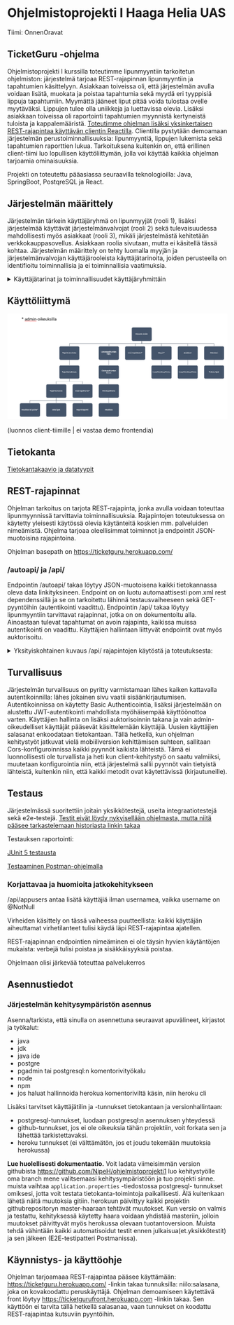 # Ohjelmistoprojekti I Haaga Helia UAS

Tiimi: OnnenOravat 

## TicketGuru -ohjelma 

Ohjelmistoprojekti I kurssilla toteutimme lipunmyyntiin tarkoitetun ohjelmiston: järjestelmä tarjoaa REST-rajapinnan lipunmyyntiin ja tapahtumien käsittelyyn. Asiakkaan toiveissa oli, että järjestelmän avulla voidaan lisätä, muokata ja poistaa tapahtumia sekä myydä eri tyyppisiä lippuja tapahtumiin. Myymättä jääneet liput pitää voida tulostaa ovelle myytäväksi. Lippujen tulee olla uniikkeja ja luettavissa olevia. Lisäksi asiakkaan toiveissa oli raportointi tapahtumien myynnistä kertyneistä tuloista ja kappalemääristä. [Toteutimme ohjelman lisäksi yksinkertaisen REST-rajapintaa käyttävän clientin Reactilla](https://github.com/justuskeinanen/front/tree/master/src). Clientilla pystytään demoamaan järjestelmän perustoiminnallisuuksia: lipunmyyntiä, lippujen lukemista sekä tapahtumien raporttien lukua. Tarkoituksena kuitenkin on, että erillinen client-tiimi luo lopullisen käyttöliittymän, jolla voi käyttää kaikkia ohjelman tarjoamia ominaisuuksia.

Projekti on toteutettu pääasiassa seuraavilla teknologioilla: Java, SpringBoot, PostqreSQL ja React.


## Järjestelmän määrittely 

Järjestelmän tärkein käyttäjäryhmä on lipunmyyjät (rooli 1), lisäksi järjestelmää käyttävät järjestelmänvalvojat (rooli 2) sekä tulevaisuudessa mahdollisesti myös asiakkaat (rooli 3), mikäli järjestelmästä kehitetään verkkokauppasovellus. Asiakkaan roolia sivutaan, mutta ei käsitellä tässä kohtaa. Järjestelmän määrittely on tehty luomalla myyjän ja järjestelmänvalvojan käyttäjärooleista käyttäjätarinoita, joiden perusteella on identifioitu toiminnallisia ja ei toiminnallisia vaatimuksia. 

<details><summary>Käyttäjätarinat ja toiminnallisuudet käyttäjäryhmittäin</summary>
  

### Rooli 1: Lipunmyyjän käyttäjätarinat

* Lipunmyyjänä haluan etsiä lipun, jota asiakas toivoo kaupassa, jotta voin myydä sen hänelle. 
* Lipunmyyjänä haluan tulostaa lipun asiakkaalle, jotta asiakas saa lipun ja pääsee keikalle. 
* Lipun myyjäni haluan nähdä, onko haluttua lipputyyppiä saatavilla, jotta tiedän, voinko myydä lipun asiakkaalle. 
* Lipun myyjänä haluan lisätä halutut tuotteet ostoskoriin, jotta voin laskuttaa kaikki kerralla asiakkaalta. 
* Lipun myyjänä haluan löytää asiakkaan ostaman lipun tietokannasta nimellä tai koodilla, jotta asiakkaan esimerkiksi hukatessa lipun voin tulostaa hänelle uuden. 
* Lipunmyyjänä tahdon tarjota asiakkaalle lipun, jossa on hänelle oikeutettu hinnanalennus.
* Lipunmyyjänä en halua myydä lippuja, joita ei ole enää saatavilla, sillä se olisi huonoa asiakaspalvelua 
* Lipunmyyjänä edustan omistajaa, enkä halua, että samalla lipulla pääsee useampi sisälle, sillä haluan maksimoida tuotot 

#### Toiminnalliset vaatimukset

* Mahdollisuus valita lipputyyppi (Aikuinen, Lapsi, Eläkeläinen/Varusmies)  
* Etsiä tietokannasta haluttu lippu: päivämäärällä? nimellä? tapahtumapaikka? paikkakunta? esiintyjän nimi 
* Mahdollisuus valita tapahtuma, johon lippua myydään  
* Siirtää ostoskoriin 
* Mahdollisuus ostaa monta lippua kerralla  
* Mahdollisuus ottaa lippu pois käytöstä, mikäli asiakas palauttaa sen lipun koodi deaktivoidaan palauttaessa ja yksi uusi lippu vapautetaan myyntiin? automaatio? 
* Samaa lippua ei voi käyttää useammin kuin yhden kerran  
* Lippuja ei voi myydä enempää kuin määrän X: jos kpl määrä 0 -> ei onnistu 
* Lippuja ei voi myydä ajan dd.mm.yyyy jälkeen: jos pvm x -> ei onnistu 
* Myydyn lipun on oltava uniikki koodi tietokannassa 
* Lipun uniikin koodin on pystyttävä skannata  
* Myytyjen lippujen määrien (ja rahojen) on oltavissa nähtävissä datassa (ja oltava tulostettavissa)  
* Sovellusta voi käyttää Windows & OSX käyttöjärjestelmillä  
* Tietoturva: asiakkaan tietojenkäsittely, tarviiko lipunmyyjän nähdä kaikki asiakkaan tiedot? yms. gdpr jutut? salasanat..  
* Sisäänkirjautuminen, omat kirjautumistiedot   
* Asiakastiedot tarvittaessa 
* Sovellus mahdollistaa usean samanaikaisen asiakkaan vierailun  
* Sovellus mahdollistaa usean samanaikaisen myyntitapahtuman  
* Ennakkomyynnin loputtua loput liput tulostetaan ovella myytäviksi 

  
#### Ei-toiminnalliset vaatimukset (ei koodattavissa olevat vaatimukset)
* Sovelluksen on oltava asiakkaan saatavilla 24/7  
* Sovellusta on mahdollista käyttää mobiilisti  

  
### Rooli 2: Admin-käyttäjän käyttäjätarinat
* Admin käyttäjänä haluan lisätä myyjiä, jotta lippujen myynti onnistuu. 
* Admin käyttäjänä haluan muokata myyjän tietoja, jotta esimerkiksi salasanan unohdus ei vaikuta liiketoimintaan.
* Admin käyttäjänä haluan lisätä tapahtuman, jotta se saadaan myyntiin. 
* Admin käyttäjänä haluan muokata ja poistaa tapahtumia, jotta lipunmyyjillä on ajantasaiset tiedot. 
* Admin käyttäjänä haluan saada kaikki myymättä olevat liput tulostettua helposti, jotta ne saadaan ovelle myyntiin. 
* Admin käyttäjänä haluan kirjautua sisään, jotta voin käyttää admin-toiminnallisuuksia, joita muut eivät voi käyttää.
* Admin käyttäjänä haluan tarkastella kaikkia tehtyjä varauksia, esimerkiksi virhetilanteiden sattuessa.
 

#### Toiminnalliset vaatimukset
* Mahdollisuus valita lipputyyppi (Aikuinen, Lapsi, Eläkeläinen/Varusmies)  
* Mahdollisuus luoda tapahtuma 
* Mahdollisuus valita tapahtuma, johon lippua myydään  
* Mahdollisuus ostaa monta lippua kerralla  
* Mahdollisuus ottaa lippu pois käytöstä, mikäli asiakas palauttaa sen  
* Lippuja ei voi myydä enempää kuin määrän X  
* Lippuja ei voi myydä ajan dd.mm.yyyy jälkeen  
* Myydyn lipun on luotava uniikki koodi  
* Lipun uniikin koodin on pystyttävä skannata  
* Samaa lippua ei voi käyttää useammin kuin yhden kerran  
* Myytyjen lippujen määrien (ja rahojen) on oltavissa nähtävissä datassa (ja oltava tulostettavissa)  
* Tietoturva  
* Sisäänkirjautuminen, kirjautumistiedot 
* Mahdollisuus nollata/vaihtaa myyjän salasanaa   
* Sovellus mahdollistaa usean samanaikaisen asiakkaan vierailun  
* Sovellus mahdollistaa usean samanaikaisen myyntitapahtuman  
* Ennakkomyynnin loputtua loput liput tulostetaan ovella myytäviksi 

  
#### Ei-toiminnalliset vaatimukset (ei koodattavissa olevat vaatimukset) 
* Sovelluksen on oltava asiakkaan saatavilla 24/7  
* Sovellusta on mahdollista käyttää mobiilisti  

 </details>

## Käyttöliittymä 
![kayttoliittymakaavio](https://github.com/NipeH/ohjelmistoprojekti1/blob/master/kayttoliittymakaavio.png)

(luonnos client-tiimille | ei vastaa demo frontendia)

## Tietokanta 

[Tietokantakaavio ja datatyypit](https://dbdiagram.io/d/5e41478c9e76504e0ef1400c)


## REST-rajapinnat

Ohjelman tarkoitus on tarjota REST-rajapinta, jonka avulla voidaan toteuttaa lipunmyynnissä tarvittavia toiminnallisuuksia. Rajapintojen toteutuksessa on käytetty yleisesti käytössä olevia käytänteitä koskien mm. palveluiden nimeämistä. Ohjelma tarjoaa oleellisimmat toiminnot ja endpointit JSON-muotoisina rajapintoina. 

Ohjelman basepath on https://ticketguru.herokuapp.com/
 
### /autoapi/ ja /api/

Endpointin /autoapi/ takaa löytyy JSON-muotoisena kaikki tietokannassa oleva data linkityksineen. Endpoint on on luotu automaattisesti pom.xml rest dependenssillä ja se on tarkoitettu lähinnä testausvaiheeseen sekä GET-pyyntöihin (autentikointi vaadittu).
Endpointin /api/ takaa löytyy lipunmyyntiin tarvittavat rajapinnat, jotka on on dokumentoitu alla. Ainoastaan tulevat tapahtumat on avoin rajapinta, kaikissa muissa autentikointi on vaadittu. Käyttäjien hallintaan liittyvät endpointit ovat myös auktorisoitu.

<details><summary>Yksityiskohtainen kuvaus /api/ rajapintojen käytöstä ja toteutuksesta:</summary>
 
 
### Tapahtumat / Events:

Hae tapahtumat: [GET /api/events](https://github.com/NipeH/ohjelmistoprojekti1/blob/master/file/getevents.md)

Hae tietty tapahtuma [GET /api/events/{id}](https://github.com/NipeH/ohjelmistoprojekti1/blob/master/file/getEvent.md)

Etsi tiettyä tapahtumaa eri hakusanoilla: [GET /api/events/search/{property}={value}](https://github.com/NipeH/ohjelmistoprojekti1/blob/master/file/eventSearch.md)

Lisää tapahtuma [POST/api/events](https://github.com/NipeH/ohjelmistoprojekti1/blob/master/file/postevents.md)

Muokkaa tapahtumaa [PUT or PATCH /api/events/{eventid}](https://github.com/NipeH/ohjelmistoprojekti1/blob/master/file/putevents.md)

Poista tapahtuma [DELETE /api/events/{id}](https://github.com/NipeH/ohjelmistoprojekti1/blob/master/file/deleteEvent.md)

Hae tapahtuman myyntitiedot [GET/api/events/{eventid}/raport](https://github.com/NipeH/ohjelmistoprojekti1/blob/master/file/eventRaport.md)


### Tilaustapahtumat / Orders:
Hae tilaustapahtumat: [GET /api/orders](https://github.com/NipeH/ohjelmistoprojekti1/blob/master/file/getorders.md)

Hae tietty tilaustapahtuma: [GET /api/orders/{orderid}](https://github.com/NipeH/ohjelmistoprojekti1/blob/master/file/getOrder.md)

Hae tiettyyn tilaukseen kuuluvat kaikki liput: [GET /api/orders({orderid}/tickets](https://github.com/NipeH/ohjelmistoprojekti1/blob/master/file/getordersTickets.md)

Lisää tyhjä tilaustapahtuma-pohja [POST/api/orders](https://github.com/NipeH/ohjelmistoprojekti1/blob/master/file/orders.md)

Lisää tilaustapahtuma [POST/orders/{eventid}/{typeid}/{lkm}](https://github.com/NipeH/ohjelmistoprojekti1/blob/master/file/postorders.md)

### Liput / Tickets:
Luodaan lippu tapahtumaan: [POST /api/events/{eventid}/tickets](https://github.com/NipeH/ohjelmistoprojekti1/blob/master/file/eventTickets.md)

Deaktivoidaan tai aktivoidaan lippu (peruutustilanteet:) [PATCH /api/tickets/{ticketid}](https://github.com/NipeH/ohjelmistoprojekti1/blob/master/file/ticketActivate.md)

Hae kaikki liput [GET /api/tickets](https://github.com/NipeH/ohjelmistoprojekti1/tree/master/file/getTickets.md)

Hae yksittäinen lippu id tai ticketcode [GET /api/tickets/{id}](https://github.com/NipeH/ohjelmistoprojekti1/blob/master/file/getTicket.md)

Luetaan lippu käytetyksi [PATCH /api/tickets/read{ticketcode}](https://github.com/NipeH/ohjelmistoprojekti1/blob/master/file/readTicket.md)

Poista lippu [DELETE api/tickets/{id}](https://github.com/NipeH/ohjelmistoprojekti1/blob/master/file/deleteTicket.md)

### Käyttäjät / Users
Käyttäjän lisäys: [POST /api/users](https://github.com/NipeH/ohjelmistoprojekti1/blob/master/file/users.md)


</details>


## Turvallisuus

Järjestelmän turvallisuus on pyritty varmistamaan lähes kaiken kattavalla autentikoinnilla: lähes jokainen sivu vaatii sisäänkirjautumisen. Autentikoinnissa on käytetty Basic Authenticointia, lisäksi järjestelmään on alustettu JWT-autentikointi mahdollista myöhäisempää käyttöönottoa varten. Käyttäjien hallinta on lisäksi auktorisoinnin takana ja vain admin-oikeudelliset käyttäjät pääsevät käsittelemään käyttäjiä. Uusien käyttäjien salasanat enkoodataan tietokantaan. Tällä hetkellä, kun ohjelman kehitystyöt jatkuvat vielä mobiiliversion kehittämisen suhteen, sallitaan Cors-konfiguroinnissa kaikki pyynnöt kaikista lähteistä. Tämä ei luonnollisesti ole turvallista ja heti kun client-kehitystyö on saatu valmiiksi, muutetaan konfigurointia niin, että järjestelmä sallii pyynnöt vain tietyistä lähteistä, kuitenkin niin, että kaikki metodit ovat käytettävissä (kirjautuneille).


## Testaus 

Järjestelmässä suoritettiin joitain yksikkötestejä, useita integraatiotestejä sekä e2e-testejä. [Testit eivät löydy nykyisellään ohjelmasta, mutta niitä pääsee tarkastelemaan historiasta linkin takaa](https://github.com/NipeH/ohjelmistoprojekti1/tree/8593bb630ff3c1704e7610c983f96d42df4a39a0/src/test)

Testauksen raportointi:

[JUnit 5 testausta](https://github.com/NipeH/ohjelmistoprojekti1/blob/master/file/testaus.md)

[Testaaminen Postman-ohjelmalla](https://github.com/NipeH/ohjelmistoprojekti1/blob/master/file/testausPostmanissa.md)


### Korjattavaa ja huomioita jatkokehitykseen

/api/appusers antaa lisätä käyttäjiä ilman usernamea, vaikka username on @NotNull

Virheiden käsittely on tässä vaiheessa puutteellista: kaikki käyttäjän aiheuttamat virhetilanteet tulisi käydä läpi REST-rajapintaa ajatellen.

REST-rajapinnan endpointien nimeäminen ei ole täysin hyvien käytäntöjen mukaista: verbejä tulisi poistaa ja sisäkkäisyyksiä poistaa.

Ohjelmaan olisi järkevää toteuttaa palvelukerros

## Asennustiedot 

### Järjestelmän kehitysympäristön asennus

Asenna/tarkista, että sinulla on asennettuna seuraavat apuvälineet, kirjastot ja työkalut:
<ul>
 <li>java</li>
 <li>jdk</li>
 <li>java ide</li>
 <li>postgre</li>
 <li>pgadmin tai postgresql:n komentorivityökalu</li>
 <li>node</li>
 <li>npm</li>
 <li>jos haluat hallinnoida herokua komentoriviltä käsin, niin heroku cli</li>
</ul>

 Lisäksi tarvitset käyttäjätilin ja -tunnukset tietokantaan ja versionhallintaan: 
 
 <ul>
  <li>postgresql-tunnukset, luodaan postgresql:n asennuksen yhteydessä</li>
  <li>github-tunnukset, jos ei ole oikeuksia tähän projektiin, voit forkata sen ja lähettää tarkistettavaksi. </li>
  <li>heroku tunnukset (ei välttämätön, jos et joudu tekemään muutoksia herokussa)</li>
 </ul>
 
 **Lue huolellisesti dokumentaatio.**
 Voit ladata viimeisimmän version githubista https://github.com/NipeH/ohjelmistoprojekti1
 luo kehitystyölle oma branch 
 mene valitsemaasi kehitysympäristöön ja tuo projekti sinne. 
 muista vaihtaa `application.properties` -tiedostossa postgresql- tunnukset omiksesi, jotta voit testata tietokanta-toimintoja paikallisesti. Älä kuitenkaan lähetä näitä muutoksia gitiin. 
 herokuun päivittyy kaikki projektin githubrepositoryn master-haaraan tehtävät muutokset. Kun versio on valmis ja testattu, kehityksessä käytetty haara voidaan yhdistää masteriin, jolloin muutokset päivittyvät myös herokussa olevaan tuotantoversioon. 
 Muista tehdä vähintään kaikki automatisoidut testit ennen julkaisua(et.yksikkötestit) ja sen jälkeen (E2E-testipatteri Postmanissa). 
 

## Käynnistys- ja käyttöohje 

Ohjelman tarjoamaaa REST-rajapintaa pääsee käyttämään: https://ticketguru.herokuapp.com/ -linkin takaa tunnuksilla: niilo:salasana, joka on kovakoodattu peruskäyttäjä. Ohjelman demoamiseen käytettävä front löytyy https://ticketgurufront.herokuapp.com -linkin takaa. Sen käyttöön ei tarvita tällä hetkellä salasanaa, vaan tunnukset on koodattu REST-rajapintaa kutsuviin pyyntöihin.



